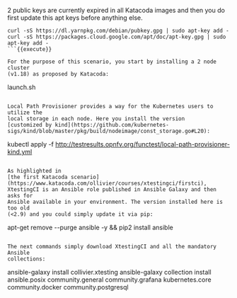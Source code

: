 2 public keys are currently expired in all Katacoda images and then you do first
update this apt keys before anything else.

```
curl -sS https://dl.yarnpkg.com/debian/pubkey.gpg | sudo apt-key add -
curl -sS https://packages.cloud.google.com/apt/doc/apt-key.gpg | sudo apt-key add -
```{{execute}}

For the purpose of this scenario, you start by installing a 2 node cluster
(v1.18) as proposed by Katacoda:

```
launch.sh
```{{execute}}

Local Path Provisioner provides a way for the Kubernetes users to utilize the
local storage in each node. Here you install the version
[customized by kind](https://github.com/kubernetes-sigs/kind/blob/master/pkg/build/nodeimage/const_storage.go#L20):

```
kubectl apply -f http://testresults.opnfv.org/functest/local-path-provisioner-kind.yml
```{{execute}}

As highlighted in
[the first Katacoda scenario](https://www.katacoda.com/ollivier/courses/xtestingci/firstci),
XtestingCI is an Ansible role published in Ansible Galaxy and then asks for
Ansible available in your environment. The version installed here is too old
(<2.9) and you could simply update it via pip:

```
apt-get remove --purge ansible -y && pip2 install ansible
```{{execute}}

The next commands simply download XtestingCI and all the mandatory Ansible
collections:

```
ansible-galaxy install collivier.xtesting
ansible-galaxy collection install ansible.posix community.general community.grafana kubernetes.core community.docker community.postgresql
```{{execute}}
